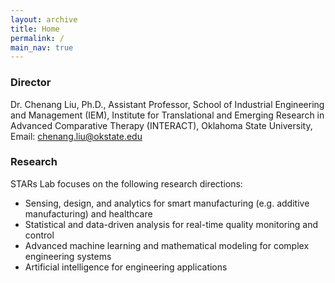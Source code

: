 ```yaml
---
layout: archive
title: Home
permalink: /
main_nav: true
---
```


### Director

Dr. Chenang Liu, Ph.D.,
Assistant Professor,
School of Industrial Engineering and Management (IEM), 
Institute for Translational and Emerging Research in Advanced Comparative Therapy (INTERACT), 
Oklahoma State University, 
Email: chenang.liu@okstate.edu

### Research

STARs Lab focuses on the following research directions:

* Sensing, design, and analytics for smart manufacturing (e.g. additive manufacturing) and healthcare
* Statistical and data-driven analysis for real-time quality monitoring and control
* Advanced machine learning and mathematical modeling for complex engineering systems
* Artificial intelligence for engineering applications
